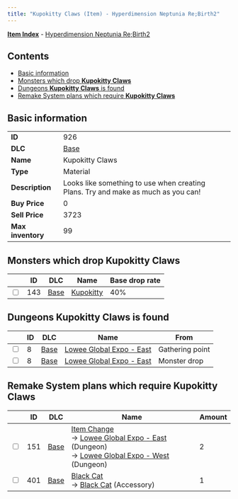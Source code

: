 ```yaml
---
title: "Kupokitty Claws (Item) - Hyperdimension Neptunia Re;Birth2"
---
```


[**Item Index**](/neptunia/rb2/item/index.html) - [Hyperdimension Neptunia Re;Birth2](/neptunia/rb2)

## Contents

- [Basic information](#basic-information)
- [Monsters which drop **Kupokitty Claws**](#monsters-which-drop-kupokitty-claws)
- [Dungeons **Kupokitty Claws** is found](#dungeons-kupokitty-claws-is-found)
- [Remake System plans which require **Kupokitty Claws**](#remake-system-plans-which-require-kupokitty-claws)

## Basic information

|   |   |
| -- | -- |
| **ID** | 926 |
| **DLC** | [Base](/neptunia/rb2/dlc/0-base.html) |
| **Name** | Kupokitty Claws |
| **Type** | Material |
| **Description** | Looks like something to use when creating Plans. Try and make as much as you can! |
| **Buy Price** | 0 |
| **Sell Price** | 3723 |
| **Max inventory** | 99 |

## Monsters which drop **Kupokitty Claws**

|    | ID | DLC | Name | Base drop rate |
| -- | -- | --- | ---- | -------------- |
| <input type="checkbox" id="rb2-monster-0-143" class="trackbox" /> | 143 | [Base](/neptunia/rb2/dlc/0-base.html) | [Kupokitty](/neptunia/rb2/monster/0-143-kupokitty.html) | 40% |

## Dungeons **Kupokitty Claws** is found

|    | ID | DLC | Name | From |
| -- | -- | --- | ---- | ---- |
| <input type="checkbox" id="rb2-dungeon-0-8" class="trackbox" /> | 8 | [Base](/neptunia/rb2/dlc/0-base.html) | [Lowee Global Expo - East](/neptunia/rb2/dungeon/0-8-lowee-global-expo-east.html) | Gathering point |
| <input type="checkbox" id="rb2-dungeon-0-8" class="trackbox" /> | 8 | [Base](/neptunia/rb2/dlc/0-base.html) | [Lowee Global Expo - East](/neptunia/rb2/dungeon/0-8-lowee-global-expo-east.html) | Monster drop |

## Remake System plans which require **Kupokitty Claws**

|    | ID | DLC | Name | Amount |
| -- | -- | --- | ---- | ------ |
| <input type="checkbox" id="rb2-remake-0-151" class="trackbox" /> | 151 | [Base](/neptunia/rb2/dlc/0-base.html) | [Item Change](/neptunia/rb2/remake/0-151-item-change.html)<br />→ [Lowee Global Expo - East](/neptunia/rb2/dungeon/0-8-lowee-global-expo-east.html) (Dungeon)<br />→ [Lowee Global Expo - West](/neptunia/rb2/dungeon/0-9-lowee-global-expo-west.html) (Dungeon) | 2 |
| <input type="checkbox" id="rb2-remake-0-401" class="trackbox" /> | 401 | [Base](/neptunia/rb2/dlc/0-base.html) | [Black Cat](/neptunia/rb2/remake/0-401-black-cat.html)<br />→ [Black Cat](/neptunia/rb2/item/0-2318-black-cat.html) (Accessory) | 1 |